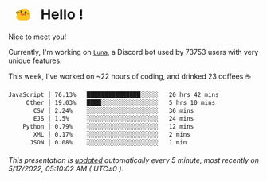 <h1>   <img src="./spoink.gif" style="vertical-align:middle;" width="30px">   Hello ! </h1>

Nice to meet you!

Currently, I'm working on <a href='https://github.com/Asgarrrr/Luna'>`Luna`</a>, a Discord bot used by 73753 users with very unique features.

This week, I've worked on ~22 hours of coding, and drinked 23 coffees ☕

```
JavaScript │ 76.13%   ███████████████░░░░░   20 hrs 42 mins
     Other │ 19.03%   ████░░░░░░░░░░░░░░░░   5 hrs 10 mins
       CSV │ 2.24%    ░░░░░░░░░░░░░░░░░░░░   36 mins
       EJS │ 1.5%     ░░░░░░░░░░░░░░░░░░░░   24 mins
    Python │ 0.79%    ░░░░░░░░░░░░░░░░░░░░   12 mins
       XML │ 0.17%    ░░░░░░░░░░░░░░░░░░░░   2 mins
      JSON │ 0.08%    ░░░░░░░░░░░░░░░░░░░░   1 min
```

###### This presentation is [updated](https://github.com/Asgarrrr) automatically every 5 minute, most recently on 5/17/2022, 05:10:02 AM ( UTC±0 ).